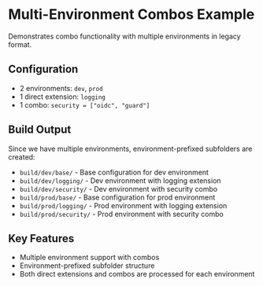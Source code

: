 # Multi-Environment Combos Example

Demonstrates combo functionality with multiple environments in legacy format.

## Configuration

- 2 environments: `dev`, `prod`
- 1 direct extension: `logging`
- 1 combo: `security = ["oidc", "guard"]`

## Build Output

Since we have multiple environments, environment-prefixed subfolders are created:

- `build/dev/base/` - Base configuration for dev environment
- `build/dev/logging/` - Dev environment with logging extension
- `build/dev/security/` - Dev environment with security combo
- `build/prod/base/` - Base configuration for prod environment  
- `build/prod/logging/` - Prod environment with logging extension
- `build/prod/security/` - Prod environment with security combo

## Key Features

- Multiple environment support with combos
- Environment-prefixed subfolder structure
- Both direct extensions and combos are processed for each environment
